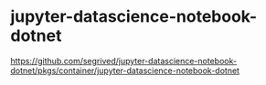 # jupyter-datascience-notebook-dotnet

https://github.com/segrived/jupyter-datascience-notebook-dotnet/pkgs/container/jupyter-datascience-notebook-dotnet
